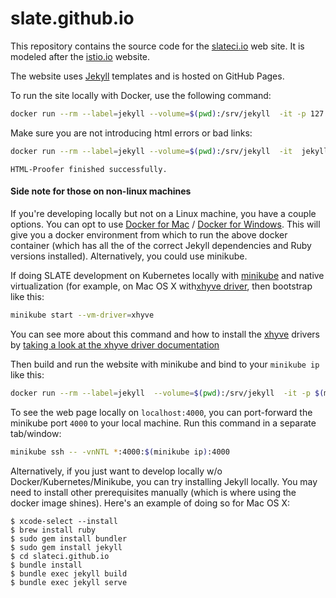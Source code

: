 # slate.github.io

This repository contains the source code for the [slateci.io](https://slateci.io) web site. It is modeled after the [istio.io](https://istio.io) website.

The website uses [Jekyll](https://jekyllrb.com/) templates and is hosted on GitHub Pages.

To run the site locally with Docker, use the following command:

```bash
docker run --rm --label=jekyll --volume=$(pwd):/srv/jekyll  -it -p 127.0.0.1:4000:4000 jekyll/jekyll jekyll serve
```

Make sure you are not introducing html errors or bad links:
```bash
docker run --rm --label=jekyll --volume=$(pwd):/srv/jekyll  -it  jekyll/jekyll sh -c "bundle install && rake test"
```
```
HTML-Proofer finished successfully.
```

#### Side note for those on non-linux machines
 
If you're developing locally but not on a Linux machine, you have a couple options. 
You can opt to use [Docker for Mac](https://docs.docker.com/docker-for-mac/) / [Docker for Windows](https://docs.docker.com/docker-for-windows/). This will give you a docker environment from which to run the above docker container (which has all the of the correct Jekyll dependencies and Ruby versions installed). Alternatively, you could use minikube.


If doing SLATE development on Kubernetes locally with [minikube](https://kubernetes.io/docs/getting-started-guides/minikube/) and native virtualization (for example, on Mac OS X with[xhyve driver](https://github.com/kubernetes/minikube/blob/master/docs/drivers.md#xhyve-driver), then bootstrap like this:

```bash
minikube start --vm-driver=xhyve
```

You can see more about this command and how to install the [xhyve](https://github.com/kubernetes/minikube/blob/master/docs/drivers.md#xhyve-driver) drivers by [taking a look at the xhyve driver documentation](https://github.com/zchee/docker-machine-driver-xhyve#install)


Then build and run the website with minikube and bind to your `minikube ip` like this:

```bash
docker run --rm --label=jekyll  --volume=$(pwd):/srv/jekyll  -it -p $(minikube ip):4000:4000 jekyll/jekyll jekyll serve 
```

To see the web page locally on `localhost:4000`, you can port-forward the minikube port `4000` to your local machine. Run this command in a separate tab/window:

```bash
minikube ssh -- -vnNTL *:4000:$(minikube ip):4000 
```

Alternatively, if you just want to develop locally w/o Docker/Kubernetes/Minikube, you can try installing Jekyll locally. You may need to install other prerequisites manually (which is where using the docker image shines). Here's an example of doing so for Mac OS X:

    $ xcode-select --install
    $ brew install ruby
    $ sudo gem install bundler
    $ sudo gem install jekyll
    $ cd slateci.github.io
    $ bundle install
    $ bundle exec jekyll build
    $ bundle exec jekyll serve
